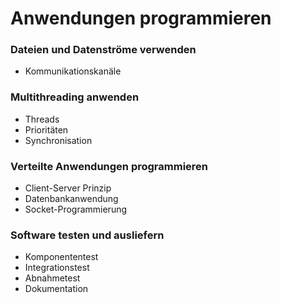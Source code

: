 # Anwendungen programmieren

### Dateien und Datenströme verwenden
+ Kommunikationskanäle

### Multithreading anwenden
+ Threads
+ Prioritäten
+ Synchronisation

### Verteilte Anwendungen programmieren
+ Client-Server Prinzip
+ Datenbankanwendung
+ Socket-Programmierung

### Software testen und ausliefern
+ Komponententest
+ Integrationstest
+ Abnahmetest
+ Dokumentation